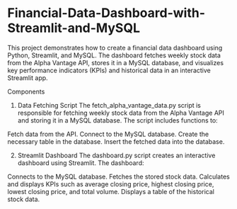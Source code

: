 # Financial-Data-Dashboard-with-Streamlit-and-MySQL

This project demonstrates how to create a financial data dashboard using Python, Streamlit, and MySQL. The dashboard fetches weekly stock data from the Alpha Vantage API, stores it in a MySQL database, and visualizes key performance indicators (KPIs) and historical data in an interactive Streamlit app.

Components
1. Data Fetching Script
The fetch_alpha_vantage_data.py script is responsible for fetching weekly stock data from the Alpha Vantage API and storing it in a MySQL database. The script includes functions to:

Fetch data from the API.
Connect to the MySQL database.
Create the necessary table in the database.
Insert the fetched data into the database.

2. Streamlit Dashboard
The dashboard.py script creates an interactive dashboard using Streamlit. The dashboard:

Connects to the MySQL database.
Fetches the stored stock data.
Calculates and displays KPIs such as average closing price, highest closing price, lowest closing price, and total volume.
Displays a table of the historical stock data.

